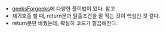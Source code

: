 * [geeksForgeeks](https://www.geeksforgeeks.org/construct-bst-from-given-preorder-traversa/)에 다양한 풀이법이 있다. 참고
* 재귀호출 할 때, return문과 탈출조건을 잘 적는 것이 핵심인 것 같다.
* return문만 바꿨는데, 확실히 코드가 깔끔해진다.
